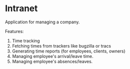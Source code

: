 Intranet 
========

Application for managing a company.

Features:

1. Time tracking
2. Fetching times from trackers like bugzilla or tracs
3. Generating time reports (for employees, clients, owners)
4. Managing employee's arrival/leave time.
5. Managing employee's absences/leaves.

